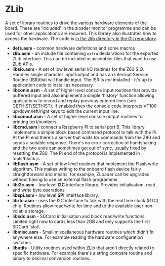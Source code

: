 # ZLib

A set of library routines to drive the various hardware elements of the board. These are 'included' in the zloader monitor programme and can be used for other applications are required. This library also illustrates how to access the hardware. The code is [in the zlib directory in the Git repository](https://github.com/peterw8102/Z80-Retro/tree/master/zlib).

+ **defs.asm** - common hardware definitions and some macros
+ **zlib.asm** - an include file containing `extrn` declarations for the exported ZLib interface. This can be included in assembler files that want to use ZLib APIs.
+ **libsio.asm** - A set of low level serial I/O routines for the Z80 SIO. Handles single character input/output and has an Interrupt Service Routine (ISR)that will handle input. The ISR is *not* installed - it's up to application code to install as necessary.
+ **libconin.asm** - A set of higher level console input routines that provide buffered input and also implement a simple 'history' function allowing applications to record and replay previous entered lines (see GETHIST/SETHIST). If enabled then the console code interprets VT100 up/down/left/right keys to edit the current input line.
+ **libconout.asm** - A set of higher level console output routines for printing text/numbers.
+ **libcmd.asm** I connect a Raspberry Pi to serial port B. This library implements a simple block based command protocol to talk with the Pi. At the Pi end there's a server that waits for commands from the Z80 and sends a suitable response. There's no error correction of handshaking and the two ends can sometimes get out of sync, usually fixed by resetting the Z80. The Pi end of the protocol is implemented in tools/block.js
+ **libflash.asm** - A set of low level routines that implement the Flash write algorithm. This makes writing to the onboard flash device fairly straightforward and means, for example, ZLoader can be upgraded without having to use an external flash programmer.
+ **libi2c.asm** - low level **I2C** interface library. Provides initialisation, read and write byte operations
+ **libspi.asm** - low level **SPI** interface library.
+ **librtc.asm** - uses the I2C interface to talk with the real time clock (RTC) chip. Routines allow read/write for time and to the available user non-volatile storage.
+ **libsdc.asm** - SDCard initialisation and block read/write functions. Limited right now to cards less than 2GB and only supports the first SDCard 'slot'.
+ **libmisc.asm** - Small miscellaneous hardware routines which didn't fit anywhere else. For example reading the hardware configuration switches.
+ **libutils** - Utility routines used within ZLib that aren't directly related to specific hardware. For example there's a string compare routine and binary to decimal conversion routines.
